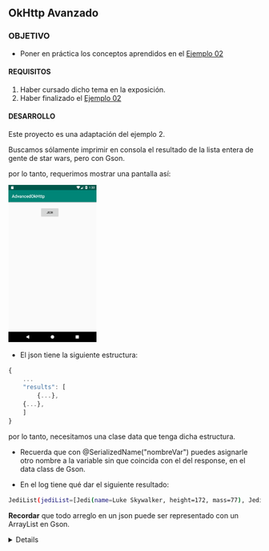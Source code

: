  ## OkHttp Avanzado

### OBJETIVO 

- Poner en práctica los conceptos aprendidos en el [Ejemplo 02](../Ejemplo-02)

#### REQUISITOS 

1. Haber cursado dicho tema en la exposición.
2. Haber finalizado el [Ejemplo 02](../Ejemplo-02)

#### DESARROLLO

Este proyecto es una adaptación del ejemplo 2.

Buscamos sólamente imprimir en consola el resultado de la lista entera de gente de star wars, pero con Gson.

por lo tanto, requerimos mostrar una pantalla así:

<img src="01.png" width="35%">

* El json tiene la siguiente estructura: 
```js
{
    ...
    "results": [
        {...},
	{...},
	]
}
```

por lo tanto, necesitamos una clase data que tenga dicha estructura.

* Recuerda que con @SerializedName("nombreVar") puedes asignarle otro nombre a la variable sin que coincida con el del response, en el data class de Gson.

* En el log tiene qué dar el siguiente resultado:
```bash
JediList(jediList=[Jedi(name=Luke Skywalker, height=172, mass=77), Jedi(name=C-3PO, height=167, mass=75), Jedi(name=R2-D2, height=96, mass=32), Jedi(name=Darth Vader, height=202, mass=136), Jedi(name=Leia Organa, height=150, mass=49), Jedi(name=Owen Lars, height=178, mass=120), Jedi(name=Beru Whitesun lars, height=165, mass=75), Jedi(name=R5-D4, height=97, mass=32), Jedi(name=Biggs Darklighter, height=183, mass=84), Jedi(name=Obi-Wan Kenobi, height=182, mass=77
```

**Recordar** que todo arreglo en un json puede ser representado con un ArrayList en Gson.

<details>

        <summary>Solucion</summary>
        ```kotlin
	package org.bedu.advancedokhttp

	import com.google.gson.annotations.SerializedName

	data class Jedi(
	    val name: String? = "",
	    val height: Int? = 0,
	    val mass: Int? =0
	)

	data class JediList(
	   @SerializedName("results") //el nombre real
	    val jediList: ArrayList<Jedi>
	)
	```
</details>


